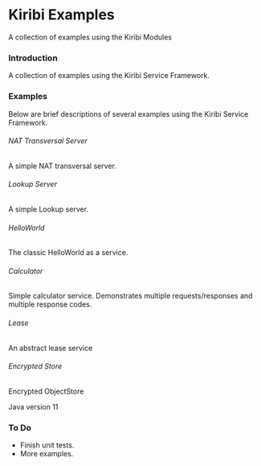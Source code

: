 # Kiribi Examples
A collection of examples using the Kiribi Modules

### Introduction
A collection of examples using the Kiribi Service Framework.

### Examples
Below are brief descriptions of several examples using the Kiribi Service Framework.

###### NAT Transversal Server
A simple NAT transversal server. 

###### Lookup Server
A simple Lookup server. 

###### HelloWorld
The classic HelloWorld as a service.

###### Calculator
Simple calculator service. Demonstrates multiple requests/responses and multiple response codes.

###### Lease
An abstract lease service

###### Encrypted Store
Encrypted ObjectStore

Java version 11

### To Do
* Finish unit tests.
* More examples.

